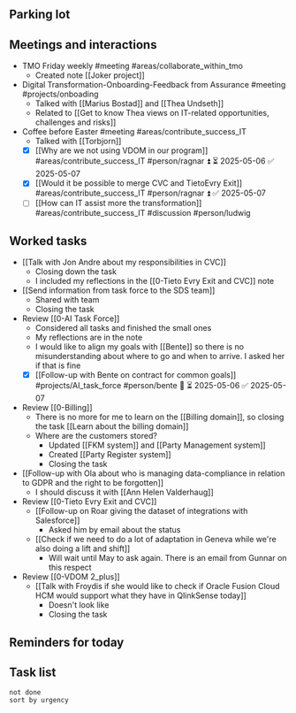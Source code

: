## Parking lot
## Meetings and interactions
* TMO Friday weekly #meeting  #areas/collaborate_within_tmo  
	* Created note [[Joker project]]
* Digital Transformation-Onboarding-Feedback from Assurance #meeting #projects/onboading 
	* Talked with [[Marius Bostad]] and [[Thea Undseth]]
	* Related to [[Get to know Thea views on IT-related opportunities, challenges and risks]]
* Coffee before Easter #meeting  #areas/contribute_success_IT 
	* Talked with [[Torbjorn]]
	* [x] [[Why are we not using VDOM in our program]] #areas/contribute_success_IT #person/ragnar ⏫ ⏳ 2025-05-06 ✅ 2025-05-07
	* [x] [[Would it be possible to merge CVC and TietoEvry Exit]] #areas/contribute_success_IT #person/ragnar ⏫ ✅ 2025-05-07
	* [ ] [[How can IT assist more the transformation]] #areas/contribute_success_IT  #discussion  #person/ludwig   

## Worked tasks
* [[Talk with Jon Andre about my responsibilities in CVC]]
	* Closing down the task
	* I included my reflections in the [[0-Tieto Evry Exit and CVC]] note
* [[Send information from task force to the SDS team]]
	* Shared with team
	* Closing the task
* Review [[0-AI Task Force]]
	* Considered all tasks and finished the small ones
	* My reflections are in the note
	* I would like to align my goals with [[Bente]] so there is no misunderstanding about where to go and when to arrive. I asked her if that is fine
	* [x] [[Follow-up with Bente on contract for common goals]] #projects/AI_task_force #person/bente 🔼 ⏳ 2025-05-06 ✅ 2025-05-07
* Review [[0-Billing]]
	* There is no more for me to learn on the [[Billing domain]], so closing the task [[Learn about the billing domain]]
	* Where are the customers stored?
		* Updated [[FKM system]] and [[Party Management system]]
		* Created [[Party Register system]]
		* Closing the task
* [[Follow-up with Ola about who is managing data-compliance in relation to GDPR and the right to be forgotten]]
	* I should discuss it with [[Ann Helen Valderhaug]]
* Review [[0-Tieto Evry Exit and CVC]]
	* [[Follow-up on Roar giving the dataset of integrations with Salesforce]]
		* Asked him by email about the status
	* [[Check if we need to do a lot of adaptation in Geneva while we're also doing a lift and shift]]
		* Will wait until May to ask again. There is an email from Gunnar on this respect
* Review [[0-VDOM 2_plus]]
	* [[Talk with Froydis if she would like to check if Oracle Fusion Cloud HCM would support what they have in QlinkSense today]]
		* Doesn't look like
		* Closing the task

## Reminders for today

## Task list
```tasks
not done 
sort by urgency
```

